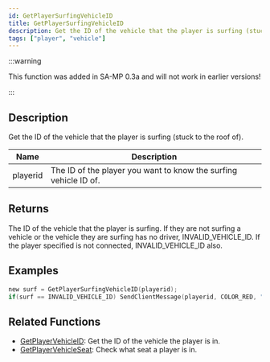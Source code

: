 ```yaml
---
id: GetPlayerSurfingVehicleID
title: GetPlayerSurfingVehicleID
description: Get the ID of the vehicle that the player is surfing (stuck to the roof of).
tags: ["player", "vehicle"]
---
```


:::warning

This function was added in SA-MP 0.3a and will not work in earlier versions!

:::

## Description

Get the ID of the vehicle that the player is surfing (stuck to the roof of).

| Name     | Description                                                      |
| -------- | ---------------------------------------------------------------- |
| playerid | The ID of the player you want to know the surfing vehicle ID of. |

## Returns

The ID of the vehicle that the player is surfing. If they are not surfing a vehicle or the vehicle they are surfing has no driver, INVALID_VEHICLE_ID. If the player specified is not connected, INVALID_VEHICLE_ID also.

## Examples

```c
new surf = GetPlayerSurfingVehicleID(playerid);
if(surf == INVALID_VEHICLE_ID) SendClientMessage(playerid, COLOR_RED, "You are not surfing.");
```

## Related Functions

- [GetPlayerVehicleID](GetPlayerVehicleID.md): Get the ID of the vehicle the player is in.
- [GetPlayerVehicleSeat](GetPlayerVehicleSeat.md): Check what seat a player is in.
